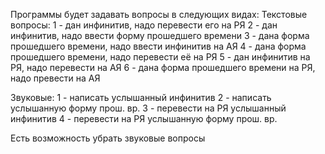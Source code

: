 Программы будет задавать вопросы в следующих видах: 
Текстовые вопросы:
1 - дан инфинитив, надо перевести его на РЯ
2 - дан инфинитив, надо ввести форму прошедшего времени
3 - дана форма прошедшего времени, надо ввести инфинитив на АЯ
4 - дана форма прошедшего времени, надо перевести её на РЯ
5 - дан инфинитив на РЯ, надо перевести на АЯ
6 - дана форма прошедшего времени на РЯ, надо превести на АЯ

Звуковые:
1 - написать услышанный инфинитив
2 - написать услышанную форму прош. вр.
3 - перевести на РЯ услышанный инфинитив
4 - перевести на РЯ услышанную форму прош. вр.

Есть возможность убрать звуковые вопросы